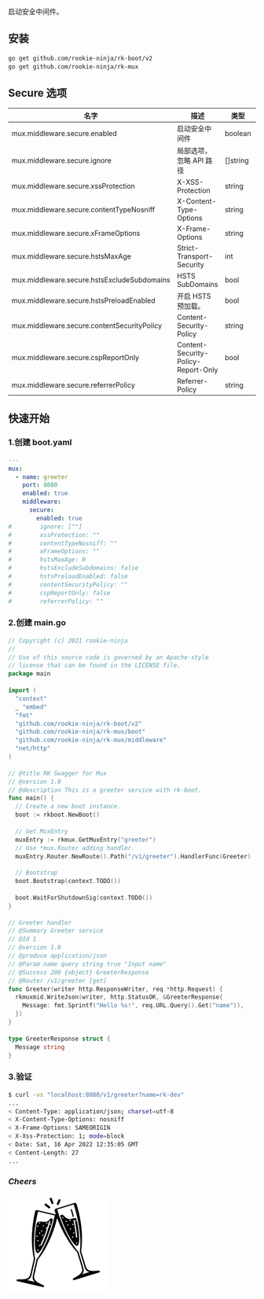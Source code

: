 启动安全中间件。

## 安装
```bash
go get github.com/rookie-ninja/rk-boot/v2
go get github.com/rookie-ninja/rk-mux
```

## Secure 选项
| 名字                                          | 描述                                  | 类型       | 默认值             |
|---------------------------------------------|-------------------------------------|----------|-----------------|
| mux.middleware.secure.enabled               | 启动安全中间件                             | boolean  | false           |
| mux.middleware.secure.ignore                | 局部选项，忽略 API 路径                      | []string | []              |
| mux.middleware.secure.xssProtection         | X-XSS-Protection                    | string   | "1; mode=block" |
| mux.middleware.secure.contentTypeNosniff    | X-Content-Type-Options              | string   | nosniff         |
| mux.middleware.secure.xFrameOptions         | X-Frame-Options                     | string   | SAMEORIGIN      |
| mux.middleware.secure.hstsMaxAge            | Strict-Transport-Security           | int      | 0               |
| mux.middleware.secure.hstsExcludeSubdomains | HSTS SubDomains                     | bool     | false           |
| mux.middleware.secure.hstsPreloadEnabled    | 开启 HSTS 预加载。                        | bool     | false           |
| mux.middleware.secure.contentSecurityPolicy | Content-Security-Policy             | string   | ""              |
| mux.middleware.secure.cspReportOnly         | Content-Security-Policy-Report-Only | bool     | false           |
| mux.middleware.secure.referrerPolicy        | Referrer-Policy                     | string   | ""              |

## 快速开始
### 1.创建 boot.yaml
```yaml
---
mux:
  - name: greeter
    port: 8080
    enabled: true
    middleware:
      secure:
        enabled: true
#        ignore: [""]
#        xssProtection: ""
#        contentTypeNosniff: ""
#        xFrameOptions: ""
#        hstsMaxAge: 0
#        hstsExcludeSubdomains: false
#        hstsPreloadEnabled: false
#        contentSecurityPolicy: ""
#        cspReportOnly: false
#        referrerPolicy: ""

```

### 2.创建 main.go
```go
// Copyright (c) 2021 rookie-ninja
//
// Use of this source code is governed by an Apache-style
// license that can be found in the LICENSE file.
package main

import (
  "context"
  _ "embed"
  "fmt"
  "github.com/rookie-ninja/rk-boot/v2"
  "github.com/rookie-ninja/rk-mux/boot"
  "github.com/rookie-ninja/rk-mux/middleware"
  "net/http"
)

// @title RK Swagger for Mux
// @version 1.0
// @description This is a greeter service with rk-boot.
func main() {
  // Create a new boot instance.
  boot := rkboot.NewBoot()

  // Get MuxEntry
  muxEntry := rkmux.GetMuxEntry("greeter")
  // Use *mux.Router adding handler.
  muxEntry.Router.NewRoute().Path("/v1/greeter").HandlerFunc(Greeter)

  // Bootstrap
  boot.Bootstrap(context.TODO())

  boot.WaitForShutdownSig(context.TODO())
}

// Greeter handler
// @Summary Greeter service
// @Id 1
// @version 1.0
// @produce application/json
// @Param name query string true "Input name"
// @Success 200 {object} GreeterResponse
// @Router /v1/greeter [get]
func Greeter(writer http.ResponseWriter, req *http.Request) {
  rkmuxmid.WriteJson(writer, http.StatusOK, &GreeterResponse{
    Message: fmt.Sprintf("Hello %s!", req.URL.Query().Get("name")),
  })
}

type GreeterResponse struct {
  Message string
}
```

### 3.验证
```bash
$ curl -vs "localhost:8080/v1/greeter?name=rk-dev"
...
< Content-Type: application/json; charset=utf-8
< X-Content-Type-Options: nosniff
< X-Frame-Options: SAMEORIGIN
< X-Xss-Protection: 1; mode=block
< Date: Sat, 16 Apr 2022 12:35:05 GMT
< Content-Length: 27
...
```

### _**Cheers**_
![](../../../../img/user-guide/cheers.png)